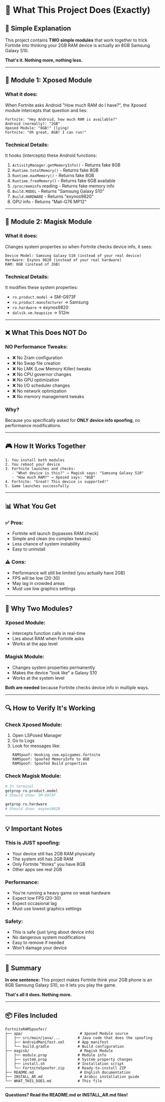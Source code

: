 # 🎯 What This Project Does (Exactly)

## 📝 Simple Explanation

This project contains **TWO simple modules** that work together to trick Fortnite into thinking your 2GB RAM device is actually an 8GB Samsung Galaxy S10.

**That's it. Nothing more, nothing less.**

---

## 🔧 Module 1: Xposed Module

### What it does:
When Fortnite asks Android "How much RAM do I have?", the Xposed module intercepts that question and lies:

```
Fortnite: "Hey Android, how much RAM is available?"
Android (normally): "2GB"
Xposed Module: "8GB!" (lying)
Fortnite: "Oh great, 8GB! I can run!"
```

### Technical Details:
It hooks (intercepts) these Android functions:
1. `ActivityManager.getMemoryInfo()` - Returns fake 8GB
2. `Runtime.totalMemory()` - Returns fake 8GB
3. `Runtime.maxMemory()` - Returns fake 8GB
4. `Runtime.freeMemory()` - Returns fake 6GB available
5. `/proc/meminfo` reading - Returns fake memory info
6. `Build.MODEL` - Returns "Samsung Galaxy S10"
7. `Build.HARDWARE` - Returns "exynos9820"
8. GPU info - Returns "Mali-G76 MP12"

---

## 🔧 Module 2: Magisk Module

### What it does:
Changes system properties so when Fortnite checks device info, it sees:

```
Device Model: Samsung Galaxy S10 (instead of your real device)
Hardware: Exynos 9820 (instead of your real hardware)
RAM: 8GB (instead of 2GB)
```

### Technical Details:
It modifies these system properties:
- `ro.product.model` → SM-G973F
- `ro.product.manufacturer` → Samsung
- `ro.hardware` → exynos9820
- `dalvik.vm.heapsize` → 512m

---

## ❌ What This Does NOT Do

### NO Performance Tweaks:
- ❌ No Zram configuration
- ❌ No Swap file creation
- ❌ No LMK (Low Memory Killer) tweaks
- ❌ No CPU governor changes
- ❌ No GPU optimization
- ❌ No I/O scheduler changes
- ❌ No network optimization
- ❌ No memory management tweaks

### Why?
Because you specifically asked for **ONLY device info spoofing**, no performance modifications.

---

## 🎮 How It Works Together

```
1. You install both modules
2. You reboot your device
3. Fortnite launches and checks:
   - "What device is this?" → Magisk says: "Samsung Galaxy S10"
   - "How much RAM?" → Xposed says: "8GB"
4. Fortnite: "Great! This device is supported!"
5. Game launches successfully
```

---

## 📊 What You Get

### ✅ Pros:
- Fortnite will launch (bypasses RAM check)
- Simple and clean (no complex tweaks)
- Less chance of system instability
- Easy to uninstall

### ⚠️ Cons:
- Performance will still be limited (you actually have 2GB)
- FPS will be low (20-30)
- May lag in crowded areas
- Must use low graphics settings

---

## 🤔 Why Two Modules?

### Xposed Module:
- Intercepts function calls in real-time
- Lies about RAM when Fortnite asks
- Works at the app level

### Magisk Module:
- Changes system properties permanently
- Makes the device "look like" a Galaxy S10
- Works at the system level

**Both are needed** because Fortnite checks device info in multiple ways.

---

## 🔍 How to Verify It's Working

### Check Xposed Module:
1. Open LSPosed Manager
2. Go to Logs
3. Look for messages like:
   ```
   RAMSpoof: Hooking com.epicgames.fortnite
   RAMSpoof: Spoofed MemoryInfo to 8GB
   RAMSpoof: Spoofed Build properties
   ```

### Check Magisk Module:
```bash
# In terminal
getprop ro.product.model
# Should show: SM-G973F

getprop ro.hardware
# Should show: exynos9820
```

---

## 💡 Important Notes

### This is JUST spoofing:
- Your device still has 2GB RAM physically
- The system still has 2GB RAM
- Only Fortnite "thinks" you have 8GB
- Other apps see real 2GB

### Performance:
- You're running a heavy game on weak hardware
- Expect low FPS (20-30)
- Expect occasional lag
- Must use lowest graphics settings

### Safety:
- This is safe (just lying about device info)
- No dangerous system modifications
- Easy to remove if needed
- Won't damage your device

---

## 🎯 Summary

**In one sentence:**
This project makes Fortnite think your 2GB phone is an 8GB Samsung Galaxy S10, so it lets you play the game.

**That's all it does. Nothing more.**

---

## 📦 Files Included

```
FortniteRAMSpoofer/
├── app/                          # Xposed Module source
│   ├── src/main/java/...        # Java code that does the spoofing
│   ├── AndroidManifest.xml      # App manifest
│   └── build.gradle             # Build configuration
├── magisk/                       # Magisk Module
│   ├── module.prop              # Module info
│   ├── system.prop              # System property changes
│   ├── install.sh               # Installation script
│   └── FortniteSpoofer.zip      # Ready-to-install ZIP
├── README.md                     # English documentation
├── INSTALL_AR.md                 # Arabic installation guide
└── WHAT_THIS_DOES.md            # This file
```

---

**Questions? Read the README.md or INSTALL_AR.md files!**